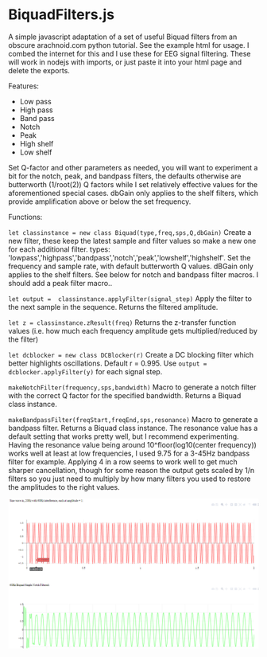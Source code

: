 # BiquadFilters.js
A simple javascript adaptation of a set of useful Biquad filters from an obscure arachnoid.com python tutorial. See the example html for usage. I combed the internet for this and I use these for EEG signal filtering. These will work in nodejs with imports, or just paste it into your html page and delete the exports.

Features:
* Low pass
* High pass
* Band pass
* Notch
* Peak
* High shelf
* Low shelf

Set Q-factor and other parameters as needed, you will want to experiment a bit for the notch, peak, and bandpass filters, the defaults otherwise are butterworth (1/root(2)) Q factors while I set relatively effective values for the aforementioned special cases. dbGain only applies to the shelf filters, which provide amplification above or below the set frequency.

Functions:

`let classinstance = new class Biquad(type,freq,sps,Q,dbGain)` Create a new filter, these keep the latest sample and filter values so make a new one for each additional filter.
types: 'lowpass','highpass','bandpass','notch','peak','lowshelf','highshelf'. Set the frequency and sample rate, with default butterworth Q values. dBGain only applies to the shelf filters. See below for notch and bandpass filter macros. I should add a peak filter macro..

`let output =  classinstance.applyFilter(signal_step)` Apply the filter to the next sample in the sequence. Returns the filtered amplitude.

`let z = classinstance.zResult(freq)` Returns the z-transfer function values (i.e. how much each frequency amplitude gets multiplied/reduced by the filter)

`let dcblocker = new class DCBlocker(r)` Create a DC blocking filter which better highlights oscillations. Default r = 0.995. Use `output = dcblocker.applyFilter(y)` for each signal step.

`makeNotchFilter(frequency,sps,bandwidth)` Macro to generate a notch filter with the correct Q factor for the specified bandwidth. Returns a Biquad class instance.

`makeBandpassFilter(freqStart,freqEnd,sps,resonance)` Macro to generate a bandpass filter. Returns a Biquad class instance. The resonance value has a default setting that works pretty well, but I recommend experimenting. Having the resonance value being around 10^floor(log10(center frequency)) works well at least at low frequencies, I used 9.75 for a 3-45Hz bandpass filter for example. Applying 4 in a row seems to work well to get much sharper cancellation, though for some reason the output gets scaled by 1/n filters so you just need to multiply by how many filters you used to restore the amplitudes to the right values. 

![capture](Capture.PNG)
